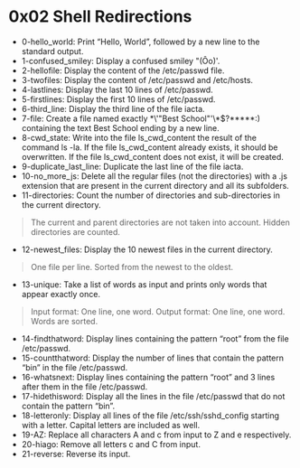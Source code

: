 # 0x02 Shell Redirections
* 0-hello_world: Print “Hello, World”, followed by a new line to the standard output.
* 1-confused_smiley: Display a confused smiley "(Ôo)'.
* 2-hellofile: Display the content of the /etc/passwd file.
* 3-twofiles: Display the content of /etc/passwd and /etc/hosts.
* 4-lastlines: Display the last 10 lines of /etc/passwd.
* 5-firstlines: Display the first 10 lines of /etc/passwd.
* 6-third_line: Display the third line of the file iacta.
* 7-file: Create a file named exactly \*\\'"Best School"\'\\*$\?\*\*\*\*\*:) containing the text Best School ending by a new line.
* 8-cwd_state: Write into the file ls_cwd_content the result of the command ls -la. If the file ls_cwd_content already exists, it should be overwritten. If the file ls_cwd_content does not exist, it will be created.
* 9-duplicate_last_line: Duplicate the last line of the file iacta.
* 10-no_more_js: Delete all the regular files (not the directories) with a .js extension that are present in the current directory and all its subfolders.
* 11-directories: Count the number of directories and sub-directories in the current directory.
> The current and parent directories are not taken into account.
> Hidden directories are counted.
* 12-newest_files: Display the 10 newest files in the current directory.
> One file per line.
> Sorted from the newest to the oldest.
* 13-unique: Take a list of words as input and prints only words that appear exactly once.
> Input format: One line, one word.
> Output format: One line, one word.
> Words are sorted.
* 14-findthatword: Display lines containing the pattern “root” from the file /etc/passwd.
* 15-countthatword: Display the number of lines that contain the pattern “bin” in the file /etc/passwd.
* 16-whatsnext: Display lines containing the pattern “root” and 3 lines after them in the file /etc/passwd.
* 17-hidethisword: Display all the lines in the file /etc/passwd that do not contain the pattern “bin”.
* 18-letteronly: Display all lines of the file /etc/ssh/sshd_config starting with a letter. Capital letters are included as well.
* 19-AZ: Replace all characters A and c from input to Z and e respectively.
* 20-hiago: Remove all letters c and C from input.
* 21-reverse: Reverse its input.